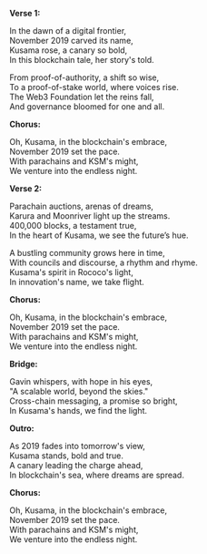 **Verse 1:**

In the dawn of a digital frontier,  
November 2019 carved its name,   
Kusama rose, a canary so bold,  
In this blockchain tale, her story's told.  

From proof-of-authority, a shift so wise,  
To a proof-of-stake world, where voices rise.  
The Web3 Foundation let the reins fall,  
And governance bloomed for one and all.  

**Chorus:**

Oh, Kusama, in the blockchain's embrace,  
November 2019 set the pace.  
With parachains and KSM's might,  
We venture into the endless night.  

**Verse 2:**

Parachain auctions, arenas of dreams,  
Karura and Moonriver light up the streams.  
400,000 blocks, a testament true,  
In the heart of Kusama, we see the future’s hue.  

A bustling community grows here in time,  
With councils and discourse, a rhythm and rhyme.  
Kusama's spirit in Rococo's light,  
In innovation's name, we take flight.  

**Chorus:**

Oh, Kusama, in the blockchain's embrace,  
November 2019 set the pace.  
With parachains and KSM's might,  
We venture into the endless night.  

**Bridge:**

Gavin whispers, with hope in his eyes,  
"A scalable world, beyond the skies."  
Cross-chain messaging, a promise so bright,  
In Kusama's hands, we find the light.  

**Outro:**

As 2019 fades into tomorrow's view,  
Kusama stands, bold and true.  
A canary leading the charge ahead,  
In blockchain's sea, where dreams are spread.  

**Chorus:**

Oh, Kusama, in the blockchain's embrace,  
November 2019 set the pace.  
With parachains and KSM's might,  
We venture into the endless night.  
